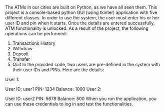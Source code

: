 The ATMs in our cities are built on Python, as we have all seen them. 
This project is a console-based python GUI (using tkinter) application with five different classes. In order to use the system, the user must enter his or her user ID and pin when it starts. Once the details are entered successfully, ATM functionality is unlocked. As a result of the project, the following operations can be performed:
1) Transactions History
2) Withdraw
3) Deposit
4) Transfer
5) Quit
In the provided code, two users are pre-defined in the system with their user IDs and PINs. Here are the details:

User 1:

User ID: user1
PIN: 1234
Balance: 1000
User 2:

User ID: user2
PIN: 5678
Balance: 500
When you run the application, you can use these credentials to log in and test the functionalities.
